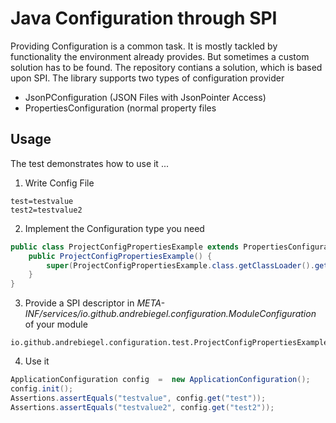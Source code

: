 # Java Configuration through SPI

Providing Configuration is a common task. It is mostly tackled by functionality the environment already provides. But sometimes a custom solution has to be found. The repository contians a solution, which is based upon SPI. The library supports two types of configuration provider
  * JsonPConfiguration (JSON Files with JsonPointer Access)
  * PropertiesConfiguration (normal property files
  
## Usage
The test demonstrates how to use it ...

1. Write Config File
```
test=testvalue
test2=testvalue2
```
2. Implement the Configuration type you need
```java
public class ProjectConfigPropertiesExample extends PropertiesConfiguration implements ModuleConfiguration {
	public ProjectConfigPropertiesExample() {
		super(ProjectConfigPropertiesExample.class.getClassLoader().getResourceAsStream("test.properties"));
	}
}
```
3. Provide a SPI descriptor in _META-INF/services/io.github.andrebiegel.configuration.ModuleConfiguration_ of your module
```
io.github.andrebiegel.configuration.test.ProjectConfigPropertiesExample
```
4. Use it 
```java
ApplicationConfiguration config  =  new ApplicationConfiguration();
config.init();
Assertions.assertEquals("testvalue", config.get("test"));
Assertions.assertEquals("testvalue2", config.get("test2"));
```

 
